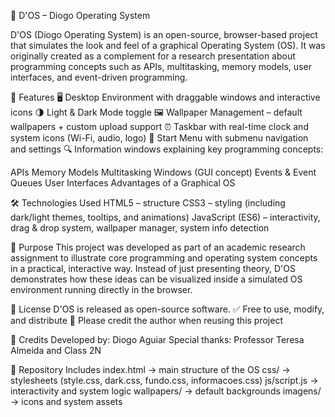 📌 D'OS – Diogo Operating System

D'OS (Diogo Operating System) is an open-source, browser-based project that simulates the look and feel of a graphical Operating System (OS).
It was originally created as a complement for a research presentation about programming concepts such as APIs, multitasking, memory models, user interfaces, and event-driven programming.

🚀 Features
🖥️ Desktop Environment with draggable windows and interactive icons
🌗 Light & Dark Mode toggle
🖼️ Wallpaper Management – default wallpapers + custom upload support
⏰ Taskbar with real-time clock and system icons (Wi-Fi, audio, logo)
📂 Start Menu with submenu navigation and settings
🔍 Information windows explaining key programming concepts:

APIs
Memory Models
Multitasking
Windows (GUI concept)
Events & Event Queues
User Interfaces
Advantages of a Graphical OS

🛠️ Technologies Used
HTML5 – structure
CSS3 – styling (including dark/light themes, tooltips, and animations)
JavaScript (ES6) – interactivity, drag & drop system, wallpaper manager, system info detection

📖 Purpose
This project was developed as part of an academic research assignment to illustrate core programming and operating system concepts in a practical, interactive way.
Instead of just presenting theory, D'OS demonstrates how these ideas can be visualized inside a simulated OS environment running directly in the browser.

📜 License
D'OS is released as open-source software.
✅ Free to use, modify, and distribute
📌 Please credit the author when reusing this project

👤 Credits
Developed by: Diogo Aguiar
Special thanks: Professor Teresa Almeida and Class 2N

📂 Repository Includes
index.html → main structure of the OS
css/ → stylesheets (style.css, dark.css, fundo.css, informacoes.css)
js/script.js → interactivity and system logic
wallpapers/ → default backgrounds
imagens/ → icons and system assets
